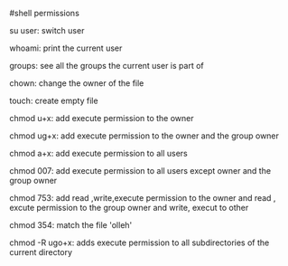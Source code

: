 #shell permissions

su user: switch user

whoami: print the current user

groups: see all the groups the current user is part of

chown: change the owner of the file

touch: create empty file

chmod u+x: add execute permission to the owner

chmod ug+x: add execute permission to the owner and the group owner

chmod a+x: add execute permission to all users

chmod 007: add execute permission to all users except owner and the group owner

chmod 753: add read ,write,execute permission to the owner and read , excute permission to the group owner and write, execut to other

chmod 354: match the file 'olleh'

chmod -R ugo+x: adds execute permission to all subdirectories of the current directory